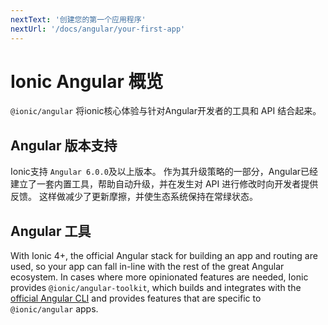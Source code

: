 ```yaml
---
nextText: '创建您的第一个应用程序'
nextUrl: '/docs/angular/your-first-app'
---
```


# Ionic Angular 概览

`@ionic/angular` 将ionic核心体验与针对Angular开发者的工具和 API 结合起来。

## Angular 版本支持

Ionic支持 `Angular 6.0.0`及以上版本。 作为其升级策略的一部分，Angular已经建立了一套内置工具，帮助自动升级，并在发生对 API 进行修改时向开发者提供反馈。 这样做减少了更新摩擦，并使生态系统保持在常绿状态。

## Angular 工具

With Ionic 4+, the official Angular stack for building an app and routing are used, so your app can fall in-line with the rest of the great Angular ecosystem. In cases where more opinionated features are needed, Ionic provides `@ionic/angular-toolkit`, which builds and integrates with the [official Angular CLI](https://angular.io/cli) and provides features that are specific to `@ionic/angular` apps.